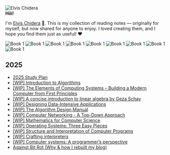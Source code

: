 <div class="circular-image-container">
    <img src="/docs/assets/avatar.jpg" alt="Elvis Chidera" class="circular-image" />
</div>

<div class="text-center"><strong>Hiii!</strong></div>

I'm [Elvis Chidera](https://elvischidera.com) 👋. This is my collection of reading notes — originally for myself, but now shared for anyone to enjoy. I loved creating them, and I hope you find them just as useful! ❤️

<div class="book-gallery">
  <img src="/docs/assets/banners/nand-to-tetris.jpg" alt="Book 1">
  <img src="/docs/assets/banners/intro-algorithm.jpg" alt="Book 1">
  <img src="/docs/assets/banners/nand-to-tetris.jpg" alt="Book 1">
  <img src="/docs/assets/banners/nand-to-tetris.jpg" alt="Book 1">
  <img src="/docs/assets/banners/nand-to-tetris.jpg" alt="Book 1">
  <img src="/docs/assets/banners/nand-to-tetris.jpg" alt="Book 1">
  <img src="/docs/assets/banners/nand-to-tetris.jpg" alt="Book 1">
  <img src="/docs/assets/banners/nand-to-tetris.jpg" alt="Book 1">
  <img src="/docs/assets/banners/nand-to-tetris.jpg" alt="Book 1">
</div>

## 2025
- [2025 Study Plan](/src/2025-1-study-plan.md)
- [[WIP] Introduction to Algorithms](/src/2025-1a-intro-algorithm.md)
- [[WIP] The Elements of Computing Systems – Building a Modern Computer from First Principles](/src/2025-1a-nand-to-tetris.md)
- [[WIP] A concise introduction to linear algebra by Geza Schay](/src/2025-1b-intro-linear-algebra.md)
- [[WIP] Designing Data-Intensive Applications](/src/2025-1c-designing-data-intensive-applications.md)
- [[WIP] The Algorithm Design Manual](/src/2025-2-algorithm-design-manual.md)
- [[WIP] Computer Networking - A Top-Down Approach](/src/2025-3-computer-networking-top-down.md)
- [[WIP] Mathematics for Computer Science](/src/2025-4-mathematics-for-computer-science.md)
- [[WIP] Operating Systems: Three Easy Pieces](/src/2025-5-os-three-easy-pieces.md)
- [[WIP] Structure and Interpretation of Computer Programs](/src/2025-6-sicp.md)
- [[WIP] Crafting interpreters](/src/2025-7-crafting-interpreters.md)
- [[WIP] Computer systems: A programmer’s perspective](/src/2025-8-computer-systems-programmers-perspective.md)
- [Against Bit Rot (Why & how I rebuilt my blog)](/src/2025-how.md)
